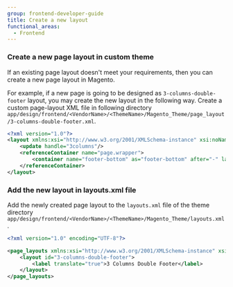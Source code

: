 ```yaml
---
group: frontend-developer-guide
title: Create a new layout
functional_areas:
  - Frontend
---
```


### Create a new page layout in custom theme

If an existing page layout doesn't meet your requirements, then you can create a new page layout in Magento.

For example, if a new page is going to be designed as `3-columns-double-footer` layout, you may create the new layout in the following way. Create a custom page-layout XML file in following directory `app/design/frontend/<VendorName>/<ThemeName>/Magento_Theme/page_layout/3-columns-double-footer.xml`.

```xml
<?xml version="1.0"?>
<layout xmlns:xsi="http://www.w3.org/2001/XMLSchema-instance" xsi:noNamespaceSchemaLocation="urn:magento:framework:View/Layout/etc/page_layout.xsd">
    <update handle="3columns"/>
    <referenceContainer name="page.wrapper">
        <container name="footer-bottom" as="footer-bottom" after="-" label="Footer Bottom" htmlTag="footer" htmlClass="page-footer-bottom"/>
    </referenceContainer>
</layout>
```

### Add the new layout in layouts.xml file

Add the newly created page layout to the `layouts.xml` file of the theme directory `app/design/frontend/<VendorName>/<ThemeName>/Magento_Theme/layouts.xml`.

```xml
<?xml version="1.0" encoding="UTF-8"?>

<page_layouts xmlns:xsi="http://www.w3.org/2001/XMLSchema-instance" xsi:noNamespaceSchemaLocation="urn:magento:framework:View/PageLayout/etc/layouts.xsd">
    <layout id="3-columns-double-footer">
        <label translate="true">3 Columns Double Footer</label>
    </layout>
</page_layouts>
```
